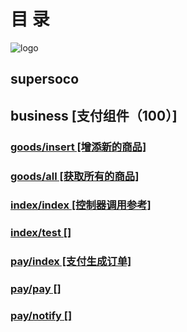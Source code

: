 # 目 录
![logo](http://bbs.supersoco.com/uc_server/data/avatar/000/00/01/66_avatar_middle.jpg)

## supersoco
## business [支付组件（100）]
### [goods/insert   [增添新的商品]](goods/insert.md)
### [goods/all   [获取所有的商品]](goods/all.md)
### [index/index   [控制器调用参考]](index/index.md)
### [index/test   []](index/test.md)
### [pay/index   [支付生成订单]](pay/index.md)
### [pay/pay   []](pay/pay.md)
### [pay/notify   []](pay/notify.md)
#### 